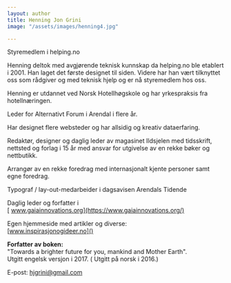 ```yaml
---
layout: author
title: Henning Jon Grini
image: "/assets/images/henning4.jpg"

---
```

Styremedlem i helping.no

Henning deltok med avgjørende teknisk kunnskap da helping.no ble etablert i 2001. Han laget det første designet til siden. Videre har han vært tilknyttet oss som rådgiver og med teknisk hjelp og er nå styremedlem hos oss.

Henning er utdannet ved Norsk Hotellhøgskole og har yrkespraksis fra hotellnæringen.

Leder for Alternativt Forum i Arendal i flere år.

Har designet flere websteder og har allsidig og kreativ dataerfaring.

Redaktør, designer og daglig leder av magasinet Ildsjelen med tidsskrift, nettsted og forlag i 15 år med ansvar for utgivelse av en rekke bøker og nettbutikk.

Arrangør av en rekke foredrag med internasjonalt kjente personer samt egne foredrag.

Typograf / lay-out-medarbeider i dagsavisen Arendals Tidende

Daglig leder og forfatter i  
[ www.gaiainnovations.org](https://www.gaiainnovations.org/)

Egen hjemmeside med artikler og diverse:  
[www.inspirasjonogideer.no]()

**Forfatter av boken:**  
"Towards a brighter future for you, mankind and Mother Earth".  
Utgitt engelsk versjon i 2017. ( Utgitt på norsk i 2016.)

E-post: [hjgrini@gmail.com](mailto:hjgrini@online.no)